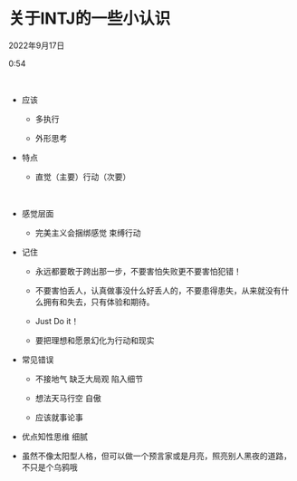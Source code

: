关于INTJ的一些小认识
====================

2022年9月17日

0:54

 

-   应该

    -   多执行

    -   外形思考

-   特点

    -   直觉（主要）行动（次要）

 

-   感觉层面

    -   完美主义会捆绑感觉 束缚行动

-   记住

    -   永远都要敢于跨出那一步，不要害怕失败更不要害怕犯错！

    -   不要害怕丢人，认真做事没什么好丢人的，不要患得患失，从来就没有什么拥有和失去，只有体验和期待。

    -   Just Do it！

    -   要把理想和愿景幻化为行动和现实

-   常见错误

    -   不接地气 缺乏大局观 陷入细节

    -   想法天马行空 自傲

    -   应该就事论事

-   优点知性思维 细腻

-   虽然不像太阳型人格，但可以做一个预言家或是月亮，照亮别人黑夜的道路，不只是个乌鸦哦
